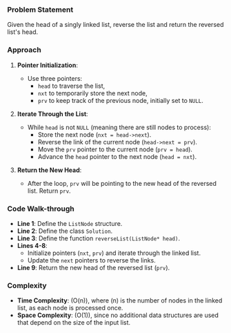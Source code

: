 ### Problem Statement
Given the head of a singly linked list, reverse the list and return the reversed list's head.

### Approach
1. **Pointer Initialization**:
   - Use three pointers: 
     - `head` to traverse the list,
     - `nxt` to temporarily store the next node,
     - `prv` to keep track of the previous node, initially set to `NULL`.

2. **Iterate Through the List**:
   - While `head` is not `NULL` (meaning there are still nodes to process):
     - Store the next node (`nxt = head->next`).
     - Reverse the link of the current node (`head->next = prv`).
     - Move the `prv` pointer to the current node (`prv = head`).
     - Advance the `head` pointer to the next node (`head = nxt`).

3. **Return the New Head**:
   - After the loop, `prv` will be pointing to the new head of the reversed list. Return `prv`.

### Code Walk-through
- **Line 1**: Define the `ListNode` structure.
- **Line 2**: Define the class `Solution`.
- **Line 3**: Define the function `reverseList(ListNode* head)`.
- **Lines 4-8**: 
  - Initialize pointers (`nxt`, `prv`) and iterate through the linked list.
  - Update the `next` pointers to reverse the links.
- **Line 9**: Return the new head of the reversed list (`prv`).

### Complexity
- **Time Complexity**: \(O(n)\), where \(n\) is the number of nodes in the linked list, as each node is processed once.
- **Space Complexity**: \(O(1)\), since no additional data structures are used that depend on the size of the input list.
